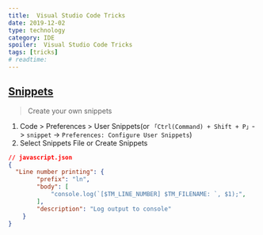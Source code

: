 ```yaml
---
title:  Visual Studio Code Tricks
date: 2019-12-02
type: technology
category: IDE
spoiler:  Visual Studio Code Tricks
tags: [tricks]
# readtime:
---
```


## [Snippets](https://code.visualstudio.com/docs/editor/userdefinedsnippets)

> Create your own snippets

1. Code > Preferences > User Snippets(or `「Ctrl(Command) + Shift + P」`-> `snippet` -> `Preferences: Configure User Snippets`)
2. Select Snippets File or Create Snippets

```json
// javascript.json
{
  "Line number printing": {
		"prefix": "ln",
		"body": [
			"console.log(`[$TM_LINE_NUMBER] $TM_FILENAME: `, $1);",
		],
		"description": "Log output to console"
	}
}
```